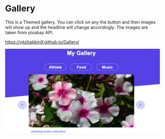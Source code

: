# Gallery

This is a Themed gallery. You can click on any the button and then images will
show up and the headline will change accordingly.
The images are taken from pixabay API.

https://yitzhakbin9.github.io/Gallery/


![Image](https://raw.githubusercontent.com/Yitzhakbin9/Gallery/main/img.png)
